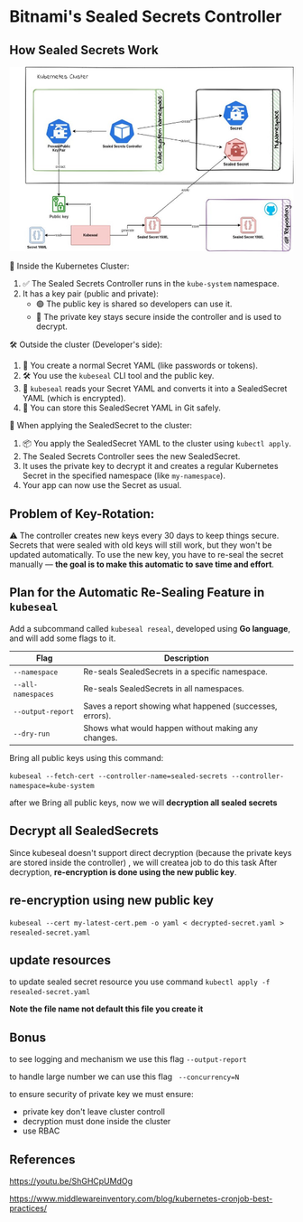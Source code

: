 # Bitnami's Sealed Secrets Controller

## How Sealed Secrets Work
![Sealed Secrets Flow](https://github.com/Ahmed-wa7eed/Bitnami-s-sealed-secrets-controller/blob/main/how%20Sealed%20Secrets%20work.jpg?raw=true)

🔐 Inside the Kubernetes Cluster:
1. ✅ The Sealed Secrets Controller runs in the `kube-system` namespace.
2. It has a key pair (public and private):
   - 🟢 The public key is shared so developers can use it.
   - 🔴 The private key stays secure inside the controller and is used to decrypt.

🛠️ Outside the cluster (Developer's side):
1. 📝 You create a normal Secret YAML (like passwords or tokens).
2. 🛠️ You use the `kubeseal` CLI tool and the public key.
3. 🔐 `kubeseal` reads your Secret YAML and converts it into a SealedSecret YAML (which is encrypted).
4. 🧷 You can store this SealedSecret YAML in Git safely.

🔁 When applying the SealedSecret to the cluster:
1. 📦 You apply the SealedSecret YAML to the cluster using `kubectl apply`.
2. The Sealed Secrets Controller sees the new SealedSecret.
3. It uses the private key to decrypt it and creates a regular Kubernetes Secret in the specified namespace (like `my-namespace`).
4. Your app can now use the Secret as usual.

## Problem of Key-Rotation:
⚠️ The controller creates new keys every 30 days to keep things secure. Secrets that were sealed with old keys will still work, but they won't be updated automatically. To use the new key, you have to re-seal the secret manually — **the goal is to make this automatic to save time and effort**.

## Plan for the Automatic Re-Sealing Feature in `kubeseal`

Add a subcommand called `kubeseal reseal`, developed using **Go language**, and will add some flags to it.

| Flag               | Description                                           |
|--------------------|-------------------------------------------------------|
| `--namespace`       | Re-seals SealedSecrets in a specific namespace.       |
| `--all-namespaces`  | Re-seals SealedSecrets in all namespaces.             |
| `--output-report`   | Saves a report showing what happened (successes, errors). |
| `--dry-run`         | Shows what would happen without making any changes.   |

Bring all public keys using this command:

`
kubeseal --fetch-cert --controller-name=sealed-secrets --controller-namespace=kube-system
`


after we Bring all public keys, now we will **decryption all sealed secrets**

## Decrypt all SealedSecrets
Since kubeseal doesn't support direct decryption (because the private keys are stored inside the controller) , we will createa job to do this task
After decryption, **re-encryption is done using the new public key**.

## re-encryption using new public key

`
kubeseal --cert my-latest-cert.pem -o yaml < decrypted-secret.yaml > resealed-secret.yaml
`
## update resources
to update sealed secret resource you use command `kubectl apply -f resealed-secret.yaml`

**Note the file name not default this file you create it**
## Bonus
to see logging and mechanism we use this flag `--output-report`

to handle large number we can use this flag ` --concurrency=N`

to ensure security of private key we must ensure:
- private key don't leave cluster controll
- decryption must done inside the cluster
- use RBAC

## References 
https://youtu.be/ShGHCpUMdOg

https://www.middlewareinventory.com/blog/kubernetes-cronjob-best-practices/







